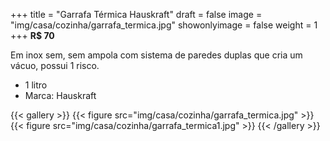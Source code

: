 +++
title = "Garrafa Térmica Hauskraft"
draft = false
image = "img/casa/cozinha/garrafa_termica.jpg"
showonlyimage = false
weight = 1
+++
**R$ 70**

<!--more-->

Em inox sem, sem ampola com sistema de paredes duplas que cria um vácuo, possui 1 risco.

- 1 litro
- Marca: Hauskraft


{{< gallery >}}
{{< figure src="img/casa/cozinha/garrafa_termica.jpg" >}}
{{< figure src="img/casa/cozinha/garrafa_termica1.jpg" >}}
{{< /gallery >}}

